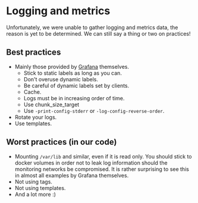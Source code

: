 # Logging and metrics

Unfortunately, we were unable to gather logging and metrics data, the reason is yet to be determined. We can still say a
thing or two on practices!

## Best practices

- Mainly those provided by [Grafana](https://grafana.com/docs/loki/latest/best-practices/) themselves.
  - Stick to static labels as long as you can.
  - Don't overuse dynamic labels.
  - Be careful of dynamic labels set by clients.
  - Cache.
  - Logs must be in increasing order of time.
  - Use chunk_size_target
  - Use `-print-config-stderr` or `-log-config-reverse-order`.
- Rotate your logs.
- Use templates.

## Worst practices (in our code)

- Mounting `/var/lib` and similar, even if it is read only. You should stick to docker volumes in order not to leak log
information should the monitoring networks be compromised. It is rather surprising to see this in almost all examples by
Grafana themselves.
- Not using tags.
- Not using templates.
- And a lot more :)